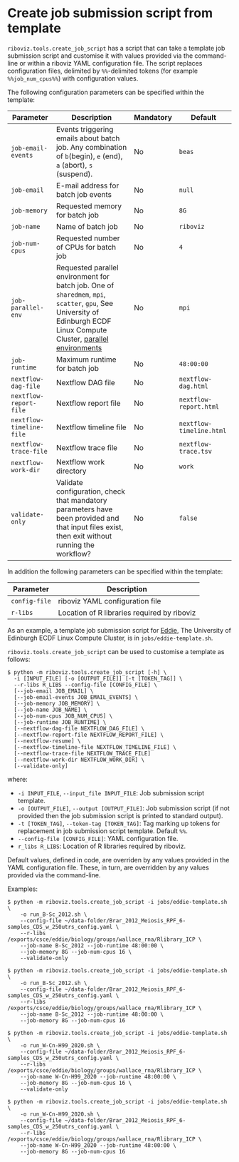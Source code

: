 # Create job submission script from template

`riboviz.tools.create_job_script` has a script that can take a template job submission script and customise it with values provided via the command-line or within a riboviz YAML configuration file. The script replaces configuration files, delimited by `%%`-delimited tokens (for example `%%job_num_cpus%%`) with configuration values.

The following configuration parameters can be specified within the template:

| Parameter | Description | Mandatory | Default |
| --------- | ----------- | --------- | ------- |
| `job-email-events` | Events triggering emails about batch job. Any combination of `b`(begin), `e` (end), `a` (abort), `s` (suspend). | No | `beas` |
| `job-email` | E-mail address for batch job events | No | `null` |
| `job-memory` | Requested memory for batch job | No | `8G` |
| `job-name` | Name of batch job | No | `riboviz` |
| `job-num-cpus` | Requested number of CPUs for batch job | No | `4` |
| `job-parallel-env` | Requested parallel environment for batch job. One of `sharedmem`, `mpi`, `scatter`, `gpu`, See University of Edinburgh ECDF Linux Compute Cluster, [parallel environments](https://www.wiki.ed.ac.uk/display/ResearchServices/Parallel+Environments) | No | `mpi` |
| `job-runtime` | Maximum runtime for batch job | No | `48:00:00` |
| `nextflow-dag-file` | Nextflow DAG file | No | `nextflow-dag.html` |
| `nextflow-report-file` | Nextflow report file | No | `nextflow-report.html` |
| `nextflow-timeline-file` | Nextflow timeline file | No | `nextflow-timeline.html` |
| `nextflow-trace-file` | Nextflow trace file | No | `nextflow-trace.tsv` |
| `nextflow-work-dir` | Nextflow work directory | No | `work` |
| `validate-only ` | Validate configuration, check that mandatory parameters have been provided and that input files exist, then exit without running the workflow? | No | `false` |

In addition the following parameters can be specified within the template:

| Parameter | Description |
| --------- | ----------- |
| `config-file` | riboviz YAML configuration file |
| `r-libs` | Location of R libraries required by riboviz |

As an example, a template job submission script for [Eddie](https://www.ed.ac.uk/information-services/research-support/research-computing/ecdf/high-performance-computing), The University of Edinburgh ECDF Linux Compute Cluster, is in `jobs/eddie-template.sh`.

`riboviz.tools.create_job_script` can be used to customise a template as follows:

```console
$ python -m riboviz.tools.create_job_script [-h] \
  -i [INPUT_FILE] [-o [OUTPUT_FILE]] [-t [TOKEN_TAG]] \
  --r-libs R_LIBS --config-file [CONFIG_FILE] \
  [--job-email JOB_EMAIL] \
  [--job-email-events JOB_EMAIL_EVENTS] \
  [--job-memory JOB_MEMORY] \
  [--job-name JOB_NAME] \
  [--job-num-cpus JOB_NUM_CPUS] \
  [--job-runtime JOB_RUNTIME] \
  [--nextflow-dag-file NEXTFLOW_DAG_FILE] \
  [--nextflow-report-file NEXTFLOW_REPORT_FILE] \
  [--nextflow-resume] \
  [--nextflow-timeline-file NEXTFLOW_TIMELINE_FILE] \
  [--nextflow-trace-file NEXTFLOW_TRACE_FILE]
  [--nextflow-work-dir NEXTFLOW_WORK_DIR] \
  [--validate-only]
```

where:

* `-i INPUT_FILE`, `--input_file INPUT_FILE`: Job submission script template.
* `-o [OUTPUT_FILE]`, `--output [OUTPUT_FILE]`: Job submission script (if not provided then the job submission script is printed to standard output).
* `-t [TOKEN_TAG]`, `--token-tag [TOKEN_TAG]`: Tag marking up tokens for replacement in job submission script template. Default `%%`.
* `--config-file [CONFIG_FILE]`: YAML configuration file.
* `r_libs R_LIBS`: Location of R libraries required by riboviz.

Default values, defined in code, are overriden by any values provided in the YAML configuration file. These, in turn, are overridden by any values provided via the command-line.

Examples:

```console
$ python -m riboviz.tools.create_job_script -i jobs/eddie-template.sh \
    -o run_B-Sc_2012.sh \
    --config-file ~/data-folder/Brar_2012_Meiosis_RPF_6-samples_CDS_w_250utrs_config.yaml \
    --r-libs /exports/csce/eddie/biology/groups/wallace_rna/Rlibrary_ICP \
    --job-name B-Sc_2012 --job-runtime 48:00:00 \
    --job-memory 8G --job-num-cpus 16 \
    --validate-only
```
```console
$ python -m riboviz.tools.create_job_script -i jobs/eddie-template.sh \
    -o run_B-Sc_2012.sh \
    --config-file ~/data-folder/Brar_2012_Meiosis_RPF_6-samples_CDS_w_250utrs_config.yaml \
    --r-libs /exports/csce/eddie/biology/groups/wallace_rna/Rlibrary_ICP \
    --job-name B-Sc_2012 --job-runtime 48:00:00 \
    --job-memory 8G --job-num-cpus 16
```
```console
$ python -m riboviz.tools.create_job_script -i jobs/eddie-template.sh \
    -o run_W-Cn-H99_2020.sh \
    --config-file ~/data-folder/Brar_2012_Meiosis_RPF_6-samples_CDS_w_250utrs_config.yaml \
    --r-libs /exports/csce/eddie/biology/groups/wallace_rna/Rlibrary_ICP \
    --job-name W-Cn-H99_2020 --job-runtime 48:00:00 \
    --job-memory 8G --job-num-cpus 16 \
    --validate-only
```
```console
$ python -m riboviz.tools.create_job_script -i jobs/eddie-template.sh \
    -o run_W-Cn-H99_2020.sh \
    --config-file ~/data-folder/Brar_2012_Meiosis_RPF_6-samples_CDS_w_250utrs_config.yaml \
    --r-libs /exports/csce/eddie/biology/groups/wallace_rna/Rlibrary_ICP \
    --job-name W-Cn-H99_2020 --job-runtime 48:00:00 \
    --job-memory 8G --job-num-cpus 16
```
